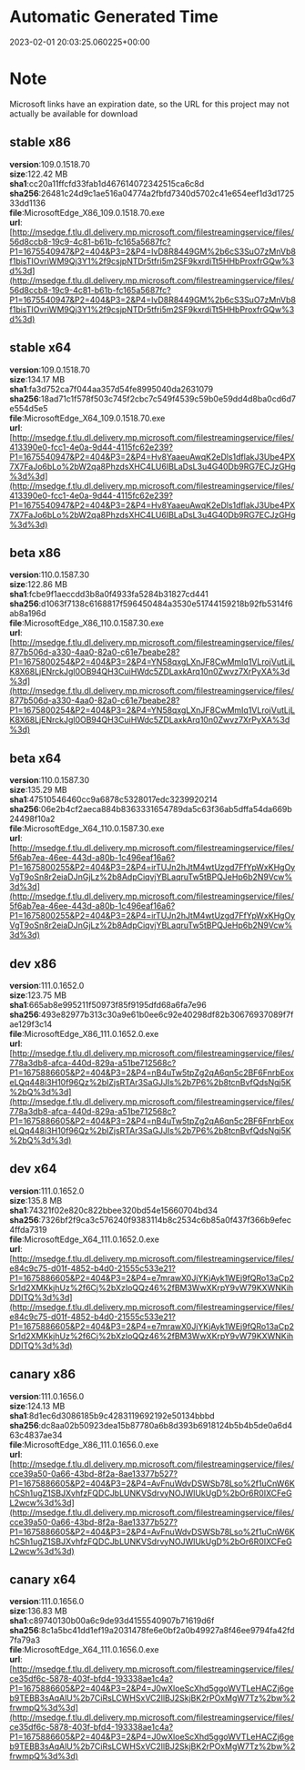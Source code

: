 # Automatic Generated Time
2023-02-01 20:03:25.060225+00:00

# Note
Microsoft links have an expiration date, so the URL for this project may not actually be available for download

## stable x86
**version**:109.0.1518.70  
**size**:122.42 MB  
**sha1**:cc20a11ffcfd33fab1d467614072342515ca6c8d  
**sha256**:26481c24d9c1ae516a04774a2fbfd7340d5702c41e654eef1d3d172533dd1136  
**file**:MicrosoftEdge_X86_109.0.1518.70.exe  
**url**:[http://msedge.f.tlu.dl.delivery.mp.microsoft.com/filestreamingservice/files/56d8ccb8-19c9-4c81-b61b-fc165a5687fc?P1=1675540947&P2=404&P3=2&P4=IvD8R8449GM%2b6cS3SuO7zMnVb8f1bisTIOvriWM9Qj3Y1%2f9csjpNTDr5tfri5m2SF9kxrdiTt5HHbProxfrGQw%3d%3d](http://msedge.f.tlu.dl.delivery.mp.microsoft.com/filestreamingservice/files/56d8ccb8-19c9-4c81-b61b-fc165a5687fc?P1=1675540947&P2=404&P3=2&P4=IvD8R8449GM%2b6cS3SuO7zMnVb8f1bisTIOvriWM9Qj3Y1%2f9csjpNTDr5tfri5m2SF9kxrdiTt5HHbProxfrGQw%3d%3d)  

## stable x64
**version**:109.0.1518.70  
**size**:134.17 MB  
**sha1**:fa3d752ca7f044aa357d54fe8995040da2631079  
**sha256**:18ad71c1f578f503c745f2cbc7c549f4539c59b0e59dd4d8ba0cd6d7e554d5e5  
**file**:MicrosoftEdge_X64_109.0.1518.70.exe  
**url**:[http://msedge.f.tlu.dl.delivery.mp.microsoft.com/filestreamingservice/files/413390e0-fcc1-4e0a-9d44-4115fc62e239?P1=1675540947&P2=404&P3=2&P4=Hv8YaaeuAwqK2eDls1dflakJ3Ube4PX7X7FaJo6bLo%2bW2qa8PhzdsXHC4LU6IBLaDsL3u4G40Db9RG7ECJzGHg%3d%3d](http://msedge.f.tlu.dl.delivery.mp.microsoft.com/filestreamingservice/files/413390e0-fcc1-4e0a-9d44-4115fc62e239?P1=1675540947&P2=404&P3=2&P4=Hv8YaaeuAwqK2eDls1dflakJ3Ube4PX7X7FaJo6bLo%2bW2qa8PhzdsXHC4LU6IBLaDsL3u4G40Db9RG7ECJzGHg%3d%3d)  

## beta x86
**version**:110.0.1587.30  
**size**:122.86 MB  
**sha1**:fcbe9f1aeccdd3b8a0f4933fa5284b31827cd441  
**sha256**:d1063f7138c6168817f596450484a3530e51744159218b92fb5314f6ab8a196d  
**file**:MicrosoftEdge_X86_110.0.1587.30.exe  
**url**:[http://msedge.f.tlu.dl.delivery.mp.microsoft.com/filestreamingservice/files/877b506d-a330-4aa0-82a0-c61e7beabe28?P1=1675800254&P2=404&P3=2&P4=YN58qxgLXnJF8CwMmIq1VLrojVutLjLK8X68LjENrckJgl0OB94QH3CuiHWdc5ZDLaxkArq10n0Zwvz7XrPyXA%3d%3d](http://msedge.f.tlu.dl.delivery.mp.microsoft.com/filestreamingservice/files/877b506d-a330-4aa0-82a0-c61e7beabe28?P1=1675800254&P2=404&P3=2&P4=YN58qxgLXnJF8CwMmIq1VLrojVutLjLK8X68LjENrckJgl0OB94QH3CuiHWdc5ZDLaxkArq10n0Zwvz7XrPyXA%3d%3d)  

## beta x64
**version**:110.0.1587.30  
**size**:135.29 MB  
**sha1**:47510546460cc9a6878c5328017edc3239920214  
**sha256**:06e2b4cf2aeca884b8363331654789da5c63f36ab5dffa54da669b24498f10a2  
**file**:MicrosoftEdge_X64_110.0.1587.30.exe  
**url**:[http://msedge.f.tlu.dl.delivery.mp.microsoft.com/filestreamingservice/files/5f6ab7ea-46ee-443d-a80b-1c496eaf16a6?P1=1675800255&P2=404&P3=2&P4=irTUJn2hJtM4wtUzgd7FfYpWxKHgOyVgT9oSn8r2eiaDJnGjLz%2b8AdpCiqvjYBLaqruTw5tBPQJeHp6b2N9Vcw%3d%3d](http://msedge.f.tlu.dl.delivery.mp.microsoft.com/filestreamingservice/files/5f6ab7ea-46ee-443d-a80b-1c496eaf16a6?P1=1675800255&P2=404&P3=2&P4=irTUJn2hJtM4wtUzgd7FfYpWxKHgOyVgT9oSn8r2eiaDJnGjLz%2b8AdpCiqvjYBLaqruTw5tBPQJeHp6b2N9Vcw%3d%3d)  

## dev x86
**version**:111.0.1652.0  
**size**:123.75 MB  
**sha1**:665ab8e995211f50973f85f9195dfd68a6fa7e96  
**sha256**:493e82977b313c30a9e61b0ee6c92e40298df82b30676937089f7fae129f3c14  
**file**:MicrosoftEdge_X86_111.0.1652.0.exe  
**url**:[http://msedge.f.tlu.dl.delivery.mp.microsoft.com/filestreamingservice/files/778a3db8-afca-440d-829a-a51be712568c?P1=1675886605&P2=404&P3=2&P4=nB4uTw5tpZg2qA6qn5c2BF6FnrbEoxeLQq448i3H10f96Qz%2bIZjsRTAr3SaGJJIs%2b7P6%2b8tcnBvfQdsNgj5K%2bQ%3d%3d](http://msedge.f.tlu.dl.delivery.mp.microsoft.com/filestreamingservice/files/778a3db8-afca-440d-829a-a51be712568c?P1=1675886605&P2=404&P3=2&P4=nB4uTw5tpZg2qA6qn5c2BF6FnrbEoxeLQq448i3H10f96Qz%2bIZjsRTAr3SaGJJIs%2b7P6%2b8tcnBvfQdsNgj5K%2bQ%3d%3d)  

## dev x64
**version**:111.0.1652.0  
**size**:135.8 MB  
**sha1**:74321f02e820c822bbee320bd54e15660704bd34  
**sha256**:7326bf2f9ca3c576240f9383114b8c2534c6b85a0f437f366b9efec4ffda7319  
**file**:MicrosoftEdge_X64_111.0.1652.0.exe  
**url**:[http://msedge.f.tlu.dl.delivery.mp.microsoft.com/filestreamingservice/files/e84c9c75-d01f-4852-b4d0-21555c533e21?P1=1675886605&P2=404&P3=2&P4=e7mrawX0JjYKjAyk1WEj9fQRo13aCp2Sr1d2XMKkjhUz%2f6Cj%2bXzIoQQz46%2fBM3WwXKrpY9vW79KXWNKihDDITQ%3d%3d](http://msedge.f.tlu.dl.delivery.mp.microsoft.com/filestreamingservice/files/e84c9c75-d01f-4852-b4d0-21555c533e21?P1=1675886605&P2=404&P3=2&P4=e7mrawX0JjYKjAyk1WEj9fQRo13aCp2Sr1d2XMKkjhUz%2f6Cj%2bXzIoQQz46%2fBM3WwXKrpY9vW79KXWNKihDDITQ%3d%3d)  

## canary x86
**version**:111.0.1656.0  
**size**:124.13 MB  
**sha1**:8d1ec6d3086185b9c4283119692192e50134bbbd  
**sha256**:dc8aa02b50923dea15b87780a6b8d393b6918124b5b4b5de0a6d463c4837ae34  
**file**:MicrosoftEdge_X86_111.0.1656.0.exe  
**url**:[http://msedge.f.tlu.dl.delivery.mp.microsoft.com/filestreamingservice/files/cce39a50-0a66-43bd-8f2a-8ae13377b527?P1=1675886605&P2=404&P3=2&P4=AvFnuWdvDSWSb78Lso%2f1uCnW6KhCSh1ugZ1SBJXvhfzFQDCJbLUNKVSdrvyNOJWlUkUgD%2bOr6R0IXCFeGL2wcw%3d%3d](http://msedge.f.tlu.dl.delivery.mp.microsoft.com/filestreamingservice/files/cce39a50-0a66-43bd-8f2a-8ae13377b527?P1=1675886605&P2=404&P3=2&P4=AvFnuWdvDSWSb78Lso%2f1uCnW6KhCSh1ugZ1SBJXvhfzFQDCJbLUNKVSdrvyNOJWlUkUgD%2bOr6R0IXCFeGL2wcw%3d%3d)  

## canary x64
**version**:111.0.1656.0  
**size**:136.83 MB  
**sha1**:c89740130b00a6c9de93d4155540907b71619d6f  
**sha256**:8c1a5bc41dd1ef19a2031478fe6e0bf2a0b49927a8f46ee9794fa42fd7fa79a3  
**file**:MicrosoftEdge_X64_111.0.1656.0.exe  
**url**:[http://msedge.f.tlu.dl.delivery.mp.microsoft.com/filestreamingservice/files/ce35df6c-5878-403f-bfd4-193338ae1c4a?P1=1675886605&P2=404&P3=2&P4=J0wXloeScXhd5ggoWVTLeHACZj6geb9TEBB3sAqAlU%2b7CiRsLCWHSxVC2llBJ2SkjBK2rPOxMgW7Tz%2bw%2frwmpQ%3d%3d](http://msedge.f.tlu.dl.delivery.mp.microsoft.com/filestreamingservice/files/ce35df6c-5878-403f-bfd4-193338ae1c4a?P1=1675886605&P2=404&P3=2&P4=J0wXloeScXhd5ggoWVTLeHACZj6geb9TEBB3sAqAlU%2b7CiRsLCWHSxVC2llBJ2SkjBK2rPOxMgW7Tz%2bw%2frwmpQ%3d%3d)  

